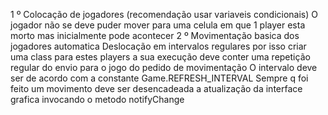 1 º Colocação de jogadores 
  (recomendação usar variaveis condicionais)
  O jogador não se deve puder mover para uma celula em que 1 player esta morto mas inicialmente pode acontecer
2 º Movimentação basica dos jogadores automatica
  Deslocação em intervalos regulares por isso criar uma class para estes players
  a sua execução deve conter uma repetição regular do envio para o jogo do pedido de movimentação
  O intervalo deve ser de acordo com a constante Game.REFRESH_INTERVAL
  Sempre q foi feito um movimento deve ser desencadeada a atualização da interface grafica invocando o metodo notifyChange


